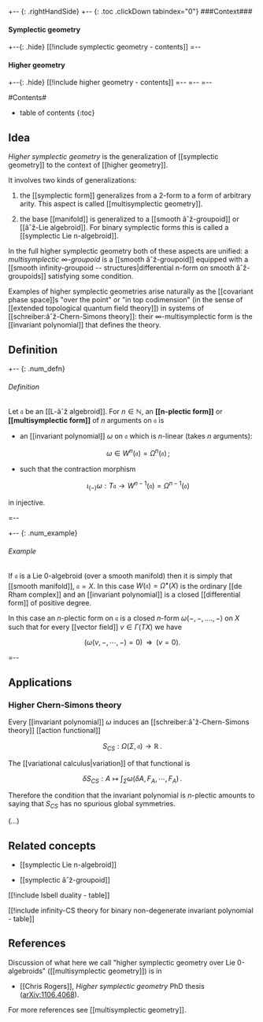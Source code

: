 
+-- {: .rightHandSide}
+-- {: .toc .clickDown tabindex="0"}
###Context###
#### Symplectic geometry
+--{: .hide}
[[!include symplectic geometry - contents]]
=--
#### Higher geometry
+--{: .hide}
[[!include higher geometry - contents]]
=--
=--
=--

#Contents#
* table of contents
{:toc}

## Idea

_Higher symplectic geometry_ is the generalization of [[symplectic geometry]] to the context of [[higher geometry]].

It involves two kinds of generalizations:

1. the [[symplectic form]] generalizes from a 2-form to a form of arbitrary arity. This aspect is called [[multisymplectic geometry]].

1. the base [[manifold]] is generalized to a [[smooth âˆž-groupoid]] or [[âˆž-Lie algebroid]]. For binary symplectic forms this is called a [[symplectic Lie n-algebroid]].

In the full higher symplectic geometry both of these aspects are unified: a _multisymplectic $\infty$-groupoid_ is a [[smooth âˆž-groupoid]] equipped with a [[smooth infinity-groupoid -- structures|differential n-form on smooth âˆž-groupoids]] satisfying some condition.

Examples of higher symplectic geometries arise naturally as the [[covariant phase space]]s "over the point" or "in top codimension" (in the sense of [[extended topological quantum field theory]]) in systems of [[schreiber:âˆž-Chern-Simons theory]]: their $\infty$-multisymplectic form is the [[invariant polynomial]] that defines the theory.

## Definition

+-- {: .num_defn}
###### Definition

Let $\mathfrak{a}$ be an [[L-âˆž algebroid]]. For $n \in \mathbb{N}$, an **[[n-plectic form]]** or **[[multisymplectic form]]** of $n$ arguments on $\mathfrak{a}$ is 

* an [[invariant polynomial]] $\omega$ on $\mathfrak{a}$ which is $n$-linear (takes $n$ arguments): 

  $$
    \omega \in  W^n(\mathfrak{a}) = \Omega^n(\mathfrak{a})
    \,;
  $$

* such that the contraction morphism

  $$
    \iota_{(-)}\omega : T \mathfrak{a} \to W^{n-1}(\mathfrak{a}) = \Omega^{n-1}(\mathfrak{a})
  $$

in injective.

=--

+-- {: .num_example}
###### Example

If $\mathfrak{a}$ is a Lie 0-algebroid (over a smooth manifold) then it is simply that [[smooth manifold]], $\mathfrak{a} = X$. In this case $W(\mathfrak{a}) = \Omega^{\bullet}(X)$ is the ordinary [[de Rham complex]] and an [[invariant polynomial]] is a closed [[differential form]] of positive degree.

In this case an $n$-plectic form on $\mathfrak{a}$ is a closed $n$-form $\omega(-,-,.\dots, -)$ on $X$ such that for every [[vector field]] $v \in \Gamma(T X)$ we have

$$
  (\omega(v,-,\cdots,-) = 0) \;\; \Rightarrow \;\;
  (v = 0).
$$

=--

## Applications

### Higher Chern-Simons theory

Every [[invariant polynomial]] $\omega$ induces an [[schreiber:âˆž-Chern-Simons theory]] [[action functional]]

$$
  S_{CS} : \Omega(\Sigma,\mathfrak{a}) \to \mathbb{R}
  \,.
$$

The [[variational calculus|variation]] of that functional is

$$
  \delta S_{CS} : A \mapsto \int_\Sigma \omega(\delta A, F_A, \cdots, F_A)
  \,.
$$

Therefore the condition that the invariant polynomial is $n$-plectic amounts to saying that $S_{CS}$ has no spurious global symmetries.

(...)

## Related concepts

* [[symplectic Lie n-algebroid]]

* [[symplectic âˆž-groupoid]]

[[!include Isbell duality - table]]

[[!include infinity-CS theory for binary non-degenerate invariant polynomial - table]]


## References

Discussion of what here we call "higher symplectic geometry over Lie 0-algebroids" ([[multisymplectic geometry]]) is in 

* [[Chris Rogers]], _Higher symplectic geometry_ PhD thesis ([arXiv:1106.4068](http://arxiv.org/abs/1106.4068)).

For more references see [[multisymplectic geometry]].
